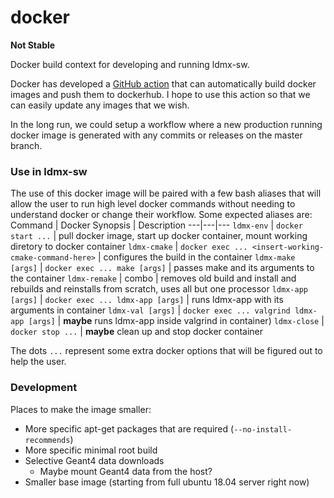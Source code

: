 # docker

**Not Stable**

Docker build context for developing and running ldmx-sw.

Docker has developed a [GitHub action](https://github.com/marketplace/actions/build-and-push-docker-images) that can automatically build docker images and push them to dockerhub. 
I hope to use this action so that we can easily update any images that we wish.

In the long run, we could setup a workflow where a new production running docker image is generated with any commits or releases on the master branch.

### Use in ldmx-sw

The use of this docker image will be paired with a few bash aliases that will allow the user to run high level docker commands without needing to understand docker or change their workflow. Some expected aliases are:
Command | Docker Synopsis | Description
---|---|---
`ldmx-env` | `docker start ...` | pull docker image, start up docker container, mount working diretory to docker container
`ldmx-cmake` | `docker exec ... <insert-working-cmake-command-here>` | configures the build in the container
`ldmx-make [args]` | `docker exec ... make [args]` | passes make and its arguments to the container
`ldmx-remake` | combo | removes old build and install and rebuilds and reinstalls from scratch, uses all but one processor
`ldmx-app [args]` | `docker exec ... ldmx-app [args]` | runs ldmx-app with its arguments in container
`ldmx-val [args]` | `docker exec ... valgrind ldmx-app [args]` | **maybe** runs ldmx-app inside valgrind in container)
`ldmx-close` | `docker stop ...` | **maybe** clean up and stop docker container

The dots `...` represent some extra docker options that will be figured out to help the user.

### Development

Places to make the image smaller:
 - More specific apt-get packages that are required (`--no-install-recommends`)
 - More specific minimal root build
 - Selective Geant4 data downloads
   - Maybe mount Geant4 data from the host?
 - Smaller base image (starting from full ubuntu 18.04 server right now)
